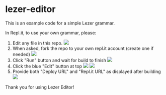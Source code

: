 # lezer-editor

This is an example code for a simple Lezer grammar.

In Repl.it, to use your own grammar, please:

1. Edit any file in this repo. 
![](https://imgur.com/gj4RzcH.png)
1. When asked, fork the repo to your own repl.it account (create one if needed)
![](https://imgur.com/AtNc4PU.png)
1. Click "Run" button and wait for build to finish
![](https://imgur.com/ZQuf9Gxl.png)
1. Click the blue "Edit" button at top
![](https://imgur.com/Zs4RMGpl.png)
![](https://imgur.com/LX1fjjdl.png)
1. Provide both "Deploy URL" and "Repl.it URL" as displayed after building
![](https://imgur.com/nmgrl1el.png)

Thank you for using Lezer Editor!

